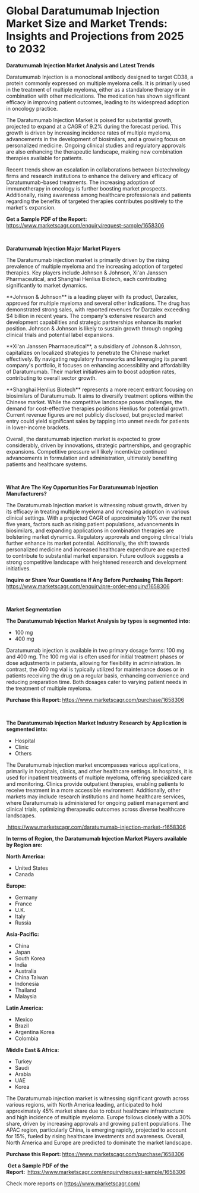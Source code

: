 <p><h1>Global Daratumumab Injection Market Size and Market Trends: Insights and Projections from 2025 to 2032</h1></p><p><strong>Daratumumab Injection Market Analysis and Latest Trends</strong></p>
<p><p>Daratumumab Injection is a monoclonal antibody designed to target CD38, a protein commonly expressed on multiple myeloma cells. It is primarily used in the treatment of multiple myeloma, either as a standalone therapy or in combination with other medications. The medication has shown significant efficacy in improving patient outcomes, leading to its widespread adoption in oncology practice.</p><p>The Daratumumab Injection Market is poised for substantial growth, projected to expand at a CAGR of 9.2% during the forecast period. This growth is driven by increasing incidence rates of multiple myeloma, advancements in the development of biosimilars, and a growing focus on personalized medicine. Ongoing clinical studies and regulatory approvals are also enhancing the therapeutic landscape, making new combination therapies available for patients.</p><p>Recent trends show an escalation in collaborations between biotechnology firms and research institutions to enhance the delivery and efficacy of Daratumumab-based treatments. The increasing adoption of immunotherapy in oncology is further boosting market prospects. Additionally, rising awareness among healthcare professionals and patients regarding the benefits of targeted therapies contributes positively to the market's expansion.</p></p>
<p><strong>Get a Sample PDF of the Report:&nbsp;</strong> <a href="https://www.marketscagr.com/enquiry/request-sample/1658306?utm_campaign=2114&utm_medium=2&utm_source=Github&utm_content=ia&utm_term=03032025&utm_id=daratumumab-injection">https://www.marketscagr.com/enquiry/request-sample/1658306</a></p>
<p>&nbsp;</p>
<p><strong>Daratumumab Injection Major Market Players</strong></p>
<p><p>The Daratumumab injection market is primarily driven by the rising prevalence of multiple myeloma and the increasing adoption of targeted therapies. Key players include Johnson & Johnson, Xi'an Janssen Pharmaceutical, and Shanghai Henlius Biotech, each contributing significantly to market dynamics.</p><p>**Johnson & Johnson** is a leading player with its product, Darzalex, approved for multiple myeloma and several other indications. The drug has demonstrated strong sales, with reported revenues for Darzalex exceeding $4 billion in recent years. The company's extensive research and development capabilities and strategic partnerships enhance its market position. Johnson & Johnson is likely to sustain growth through ongoing clinical trials and potential label expansions.</p><p>**Xi'an Janssen Pharmaceutical**, a subsidiary of Johnson & Johnson, capitalizes on localized strategies to penetrate the Chinese market effectively. By navigating regulatory frameworks and leveraging its parent company's portfolio, it focuses on enhancing accessibility and affordability of Daratumumab. Their market initiatives aim to boost adoption rates, contributing to overall sector growth.</p><p>**Shanghai Henlius Biotech** represents a more recent entrant focusing on biosimilars of Daratumumab. It aims to diversify treatment options within the Chinese market. While the competitive landscape poses challenges, the demand for cost-effective therapies positions Henlius for potential growth. Current revenue figures are not publicly disclosed, but projected market entry could yield significant sales by tapping into unmet needs for patients in lower-income brackets.</p><p>Overall, the daratumumab injection market is expected to grow considerably, driven by innovations, strategic partnerships, and geographic expansions. Competitive pressure will likely incentivize continued advancements in formulation and administration, ultimately benefiting patients and healthcare systems.</p></p>
<p>&nbsp;</p>
<p><strong>What Are The Key Opportunities For Daratumumab Injection Manufacturers?</strong></p>
<p><p>The Daratumumab Injection market is witnessing robust growth, driven by its efficacy in treating multiple myeloma and increasing adoption in various clinical settings. With a projected CAGR of approximately 10% over the next five years, factors such as rising patient populations, advancements in biosimilars, and expanding applications in combination therapies are bolstering market dynamics. Regulatory approvals and ongoing clinical trials further enhance its market potential. Additionally, the shift towards personalized medicine and increased healthcare expenditure are expected to contribute to substantial market expansion. Future outlook suggests a strong competitive landscape with heightened research and development initiatives.</p></p>
<p><strong>Inquire or Share Your Questions If Any Before Purchasing This Report:</strong> <a href="https://www.marketscagr.com/enquiry/pre-order-enquiry/1658306?utm_campaign=2114&utm_medium=2&utm_source=Github&utm_content=ia&utm_term=03032025&utm_id=daratumumab-injection">https://www.marketscagr.com/enquiry/pre-order-enquiry/1658306</a></p>
<p>&nbsp;</p>
<p><strong>Market Segmentation</strong></p>
<p><strong>The Daratumumab Injection Market Analysis by types is segmented into:</strong></p>
<p><ul><li>100 mg</li><li>400 mg</li></ul></p>
<p><p>Daratumumab injection is available in two primary dosage forms: 100 mg and 400 mg. The 100 mg vial is often used for initial treatment phases or dose adjustments in patients, allowing for flexibility in administration. In contrast, the 400 mg vial is typically utilized for maintenance doses or in patients receiving the drug on a regular basis, enhancing convenience and reducing preparation time. Both dosages cater to varying patient needs in the treatment of multiple myeloma.</p></p>
<p><strong>Purchase this Report:&nbsp;</strong><a href="https://www.marketscagr.com/purchase/1658306?utm_campaign=2114&utm_medium=2&utm_source=Github&utm_content=ia&utm_term=03032025&utm_id=daratumumab-injection">https://www.marketscagr.com/purchase/1658306</a></p>
<p>&nbsp;</p>
<p><strong>The Daratumumab Injection Market Industry Research by Application is segmented into:</strong></p>
<p><ul><li>Hospital</li><li>Clinic</li><li>Others</li></ul></p>
<p><p>The Daratumumab injection market encompasses various applications, primarily in hospitals, clinics, and other healthcare settings. In hospitals, it is used for inpatient treatments of multiple myeloma, offering specialized care and monitoring. Clinics provide outpatient therapies, enabling patients to receive treatment in a more accessible environment. Additionally, other markets may include research institutions and home healthcare services, where Daratumumab is administered for ongoing patient management and clinical trials, optimizing therapeutic outcomes across diverse healthcare landscapes.</p></p>
<p><a href="https://www.marketscagr.com/daratumumab-injection-market-r1658306?utm_campaign=2114&utm_medium=2&utm_source=Github&utm_content=ia&utm_term=03032025&utm_id=daratumumab-injection">&nbsp;https://www.marketscagr.com/daratumumab-injection-market-r1658306</a></p>
<p><strong>In terms of Region, the Daratumumab Injection Market Players available by Region are:</strong></p>
<p>
    <p> <strong> North America: </strong>
        <ul>
            <li>United States</li>
            <li>Canada</li>
        </ul>
        </p> 
    <p> <strong> Europe: </strong>
        <ul>
            <li>Germany</li>
            <li>France</li>
            <li>U.K.</li>
            <li>Italy</li>
            <li>Russia</li>
        </ul>
        </p> 
    <p> <strong> Asia-Pacific: </strong>
        <ul>
            <li>China</li>
            <li>Japan</li>
            <li>South Korea</li>
            <li>India</li>
            <li>Australia</li>
            <li>China Taiwan</li>
            <li>Indonesia</li>
            <li>Thailand</li>
            <li>Malaysia</li>
        </ul>
        </p> 
    <p> <strong> Latin America: </strong>
        <ul>
            <li>Mexico</li>
            <li>Brazil</li>
            <li>Argentina Korea</li>
            <li>Colombia</li>
        </ul>
        </p> 
    <p> <strong> Middle East & Africa: </strong>
        <ul>
            <li>Turkey</li>
            <li>Saudi</li>
            <li>Arabia</li>
            <li>UAE</li>
            <li>Korea</li>
        </ul>
    </p>
    </p>
<p><p>The Daratumumab injection market is witnessing significant growth across various regions, with North America leading, anticipated to hold approximately 45% market share due to robust healthcare infrastructure and high incidence of multiple myeloma. Europe follows closely with a 30% share, driven by increasing approvals and growing patient populations. The APAC region, particularly China, is emerging rapidly, projected to account for 15%, fueled by rising healthcare investments and awareness. Overall, North America and Europe are predicted to dominate the market landscape.</p></p>
<p><strong>Purchase this Report: </strong><a href="https://www.marketscagr.com/purchase/1658306?utm_campaign=2114&utm_medium=2&utm_source=Github&utm_content=ia&utm_term=03032025&utm_id=daratumumab-injection">https://www.marketscagr.com/purchase/1658306</a></p>
<p>&nbsp;<strong>Get a Sample PDF of the Report:&nbsp;&nbsp;</strong><a href="https://www.marketscagr.com/enquiry/request-sample/1658306?utm_campaign=2114&utm_medium=2&utm_source=Github&utm_content=ia&utm_term=03032025&utm_id=daratumumab-injection">https://www.marketscagr.com/enquiry/request-sample/1658306</a></p>
<p><strong></strong></p>
<p>Check more reports on <a href="https://www.marketscagr.com/?utm_campaign=2114&utm_medium=2&utm_source=Github&utm_content=ia&utm_term=03032025&utm_id=daratumumab-injection">https://www.marketscagr.com/</a></p>